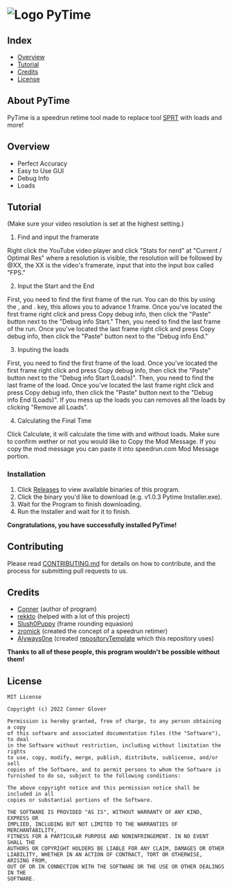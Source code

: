 # ![Logo](https://i.imgur.com/IHAMCx3.png)  PyTime
## Index
  - [Overview](#overview) 
  - [Tutorial](#tutorial)
  - [Credits](#credits)
  - [License](#license)

## About PyTime
PyTime is a speedrun retime tool made to replace tool [SPRT](https://github.com/Slush0Puppy/retime) with loads and more!

## Overview
- Perfect Accuracy
- Easy to Use GUI
- Debug Info
- Loads

## Tutorial
(Make sure your video resolution is set at the highest setting.)
1. Find and input the framerate
  
  Right click the YouTube video player and click "Stats for nerd" at "Current / Optimal Res" where a resolution is visible, the resolution will be followed by @XX, the XX is the video's framerate, input that into the input box called "FPS."
  
2. Input the Start and the End

  First, you need to find the first frame of the run. You can do this by using the , and . key, this allows you to advance 1 frame. Once you've located the first frame right click and press Copy debug info, then click the "Paste" button next to the "Debug info Start." Then, you need to find the last frame of the run. Once you've located the last frame right click and press Copy debug info, then click the "Paste" button next to the "Debug info End."
  
3. Inputing the loads

  First, you need to find the first frame of the load. Once you've located the first frame right click and press Copy debug info, then click the "Paste" button next to the "Debug info Start (Loads)". Then, you need to find the last frame of the load. Once you've located the last frame right click and press Copy debug info, then click the "Paste" button next to the "Debug info End (Loads)".
  If you mess up the loads you can removes all the loads by clicking "Remove all Loads".

4. Calculating the Final Time

  Click Calculate, it will calculate the time with and without loads. Make sure to confirm wether or not you would like to Copy the Mod Message. If you copy the mod message you can paste it into speedrun.com Mod Message portion.


### Installation
1. Click [Releases](https://github.com/ConnerConnerConner/PyTime/releases/) to view available binaries of this program.
2. Click the binary you'd like to download (e.g. v1.0.3 Pytime Installer.exe).
3. Wait for the Program to finish downloading.
4. Run the Installer and wait for it to finish.

**Congratulations, you have successfully installed PyTime!**

## Contributing
Please read [CONTRIBUTING.md](CONTRIBUTING.md) for details on how to contribute, and the process for submitting pull requests to us.

## Credits
  - [Conner](https://github.com/ConnerConnerConner) (author of program)
  - [rekkto](https://github.com/rekkto) (helped with a lot of this project)
  - [Slush0Puppy](https://github.com/Slush0Puppy) (frame rounding equasion)
  - [zromick](https://github.com/zromick) (created the concept of a speedrun retimer)
  - [Alyways0ne](https://github.com/Always0ne) (created [repositoryTemplate](https://github.com/always0ne/repositoryTemplate) which this repository uses)

**Thanks to all of these people, this program wouldn't be possible without them!**

## License

```
MIT License

Copyright (c) 2022 Conner Glover

Permission is hereby granted, free of charge, to any person obtaining a copy
of this software and associated documentation files (the "Software"), to deal
in the Software without restriction, including without limitation the rights
to use, copy, modify, merge, publish, distribute, sublicense, and/or sell
copies of the Software, and to permit persons to whom the Software is
furnished to do so, subject to the following conditions:

The above copyright notice and this permission notice shall be included in all
copies or substantial portions of the Software.

THE SOFTWARE IS PROVIDED "AS IS", WITHOUT WARRANTY OF ANY KIND, EXPRESS OR
IMPLIED, INCLUDING BUT NOT LIMITED TO THE WARRANTIES OF MERCHANTABILITY,
FITNESS FOR A PARTICULAR PURPOSE AND NONINFRINGEMENT. IN NO EVENT SHALL THE
AUTHORS OR COPYRIGHT HOLDERS BE LIABLE FOR ANY CLAIM, DAMAGES OR OTHER
LIABILITY, WHETHER IN AN ACTION OF CONTRACT, TORT OR OTHERWISE, ARISING FROM,
OUT OF OR IN CONNECTION WITH THE SOFTWARE OR THE USE OR OTHER DEALINGS IN THE
SOFTWARE.
```